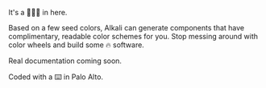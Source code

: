 It's a 🎉🎉🎉 in here.

Based on a few seed colors, Alkali can generate components that have complimentary, readable color schemes for you. Stop messing around with color wheels and build some 🔥 software.

Real documentation coming soon.

Coded with a ⌨️ in Palo Alto.
